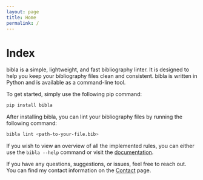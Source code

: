 ```yaml
---
layout: page
title: Home
permalink: /
---
```


# Index

bibla is a simple, lightweight, and fast bibliography linter. It is designed to help you keep your bibliography files clean and consistent. bibla is written in Python and is available as a command-line tool.

To get started, simply use the following pip command:

```bash
pip install bibla
```

After installing bibla, you can lint your bibliography files by running the following command:

```bash
bibla lint <path-to-your-file.bib>
```

If you wish to view an overview of all the implemented rules, you can either use the `bibla --help` command or visit the [documentation](/bibla/docs/overview/).

If you have any questions, suggestions, or issues, feel free to reach out. You can find my contact information on the [Contact](/bibla/contact/) page.
